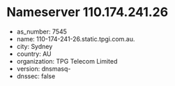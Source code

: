 # Nameserver 110.174.241.26

* as_number: 7545
* name: 110-174-241-26.static.tpgi.com.au.
* city: Sydney
* country: AU
* organization: TPG Telecom Limited
* version: dnsmasq-
* dnssec: false

